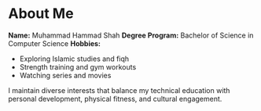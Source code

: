 # About Me

**Name:** Muhammad Hammad Shah
**Degree Program:** Bachelor of Science in Computer Science
**Hobbies:** 
- Exploring Islamic studies and fiqh
- Strength training and gym workouts
- Watching series and movies

I maintain diverse interests that balance my technical education with personal development, physical fitness, and cultural engagement.
